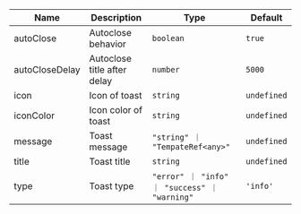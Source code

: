| Name           | Description                                                                                                           | Type                                          | Default     |
| -------------- | --------------------------------------------------------------------------------------------------------------------- | --------------------------------------------- | ----------- |
| autoClose      | <div className="Api__Table"><div>Autoclose behavior</div><div className="Api__Table Docs__Tags"></div></div>          | `boolean`                                     | `true`      |
| autoCloseDelay | <div className="Api__Table"><div>Autoclose title after delay</div><div className="Api__Table Docs__Tags"></div></div> | `number`                                      | `5000`      |
| icon           | <div className="Api__Table"><div>Icon of toast</div><div className="Api__Table Docs__Tags"></div></div>               | `string`                                      | `undefined` |
| iconColor      | <div className="Api__Table"><div>Icon color of toast</div><div className="Api__Table Docs__Tags"></div></div>         | `string`                                      | `undefined` |
| message        | <div className="Api__Table"><div>Toast message</div><div className="Api__Table Docs__Tags"></div></div>               | `"string" ｜ "TempateRef<any>"`               | `undefined` |
| title          | <div className="Api__Table"><div>Toast title</div><div className="Api__Table Docs__Tags"></div></div>                 | `string`                                      | `undefined` |
| type           | <div className="Api__Table"><div>Toast type</div><div className="Api__Table Docs__Tags"></div></div>                  | `"error" ｜ "info" ｜ "success" ｜ "warning"` | `'info'`    |
